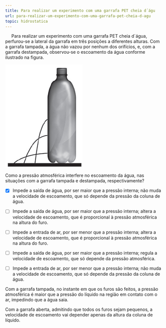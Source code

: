 ```yaml
---
title: Para realizar um experimento com uma garrafa PET cheia d´águ
url: para-realizar-um-experimento-com-uma-garrafa-pet-cheia-d-agu
topic: hidrostatica
---
```



     Para realizar um experimento com uma garrafa PET cheia d´água, perfurou-se a lateral da garrafa em três posições a diferentes alturas. Com a garrafa tampada, a água não vazou por nenhum dos orifícios, e, com a garrafa destampada, observou-se o escoamento da água conforme ilustrado na figura.

![](d522d8a5-1bcd-9b6d-f8e7-1c06c15892b6.png)

Como a pressão atmosférica interfere no escoamento da água, nas situações com a garrafa tampada e destampada, respectivamente?



- [x] Impede a saída de água, por ser maior que a pressão interna; não muda a velocidade de escoamento, que só depende da pressão da coluna de água.
- [ ] Impede a saída de água, por ser maior que a pressão interna; altera a velocidade de escoamento, que é proporcional à pressão atmosférica na altura do furo.
- [ ] Impede a entrada de ar, por ser menor que a pressão interna; altera a velocidade de escoamento, que é proporcional à pressão atmosférica na altura do furo.
- [ ] Impede a saída de água, por ser maior que a pressão interna; regula a velocidade de escoamento, que só depende da pressão atmosférica.
- [ ] Impede a entrada de ar, por ser menor que a pressão interna; não muda a velocidade de escoamento, que só depende da pressão da coluna de água.


Com a garrafa tampada, no instante em que os furos são feitos, a pressão atmosférica é maior que a pressão do líquido na região em contato com o ar, impedindo que a água saia.

Com a garrafa aberta, admitindo que todos os furos sejam pequenos, a velocidade de escoamento vai depender apenas da altura da coluna de líquido.
